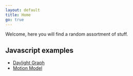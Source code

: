 ```yaml
---
layout: default
title: Home
go: true
---
```

Welcome, here you will find a random assortment of stuff.

## Javascript examples
* [Daylight Graph](/daylight)
* [Motion Model](/motion-model)
